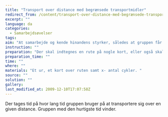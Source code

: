 ```yaml
---
title: "Transport over distance med begrænsede transportmidler"
redirect_from: /content/transport-over-distance-med-begrænsede-transportmidler
excerpt: ""
language: da
categories:
  - Samarbejdsøvelser
tags: 
aim: "At samarbejde og kende hinandens styrker, således at gruppen får transporteret sig hurtigst muligt fra punkt A til punkt B."
instruction: ""
preparation: "Der skal indtegnes en rute på nogle kort, eller også skal ruten afmærkes."
preparation_time: ""
time: ""
where: ""
materials: "Et ur, et kort over ruten samt x- antal cykler. "
source: ""
solution: ""
gallery:
last_modified_at: 2009-12-10T17:07:58Z
---
```

Der tages tid på hvor lang tid gruppen bruger på at transportere sig over en given distance. Gruppen med den hurtigste tid vinder.
